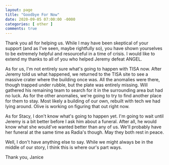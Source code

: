 ```yaml
---
layout: page
title: "Goodbye For Now"
date: 2020-09-05 07:00:00 -0000
categories: [ other ]
comments: true
---
```

Thank you all for helping us. While I may have been skeptical of your support (and as I've seen, maybe rightfully so), you have shown yourselves
to be extremely helpful and resourceful in a time of crisis. I would like to extend my thanks to all of you who helped Jeremy defeat ANGEL.  

As for us, I'm not entirely sure what's going to happen with TISA now. After Jeremy told us what happened, we returned to the TISA site to see a massive
crater where the building once was. All the anomalies were there, though trapped under rubble, but the plate was entirely missing. Will gathered his remaining team
to search for it in the surrounding area but had no luck. As for the other anomalies, we're going to try to find another place for them to stay. Most likely
a building of our own, rebuilt with tech we had lying around. Olive is working on figuring that out right now.  

As for Stacy, I don't know what's going to happen yet. I'm going to wait until Jeremy is a bit better before I ask him about a funeral. After all, he would know
what she would've wanted better than any of us. We'll probably have her funeral at the same time as Radia's though. May they both rest in peace.  

Well, I don't have anything else to say. While we might always be in the middle of our story, I think this is where our's part ways.

Thank you,
Janice
